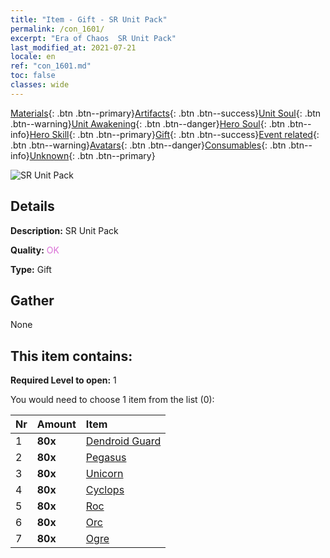 ```yaml
---
title: "Item - Gift - SR Unit Pack"
permalink: /con_1601/
excerpt: "Era of Chaos  SR Unit Pack"
last_modified_at: 2021-07-21
locale: en
ref: "con_1601.md"
toc: false
classes: wide
---
```

 [Materials](/Items/){: .btn .btn--primary}[Artifacts](/Items/Artifacts/){: .btn .btn--success}[Unit Soul](/Items/UnitSoul/){: .btn .btn--warning}[Unit Awakening](/Items/UnitAwakening/){: .btn .btn--danger}[Hero Soul](/Items/HeroSoul/){: .btn .btn--info}[Hero Skill](/Items/HeroSkill/){: .btn .btn--primary}[Gift](/Items/Gift/){: .btn .btn--success}[Event related](/Items/Events/){: .btn .btn--warning}[Avatars](/Items/Avatars/){: .btn .btn--danger}[Consumables](/Items/Consumables/){: .btn .btn--info}[Unknown](/Items/Unknown/){: .btn .btn--primary}

 ![SR Unit Pack](/images/t/i_907167.png)

## Details
 **Description:** SR Unit Pack

 **Quality:** <span style="color: #DA70D6">OK</span>

 **Type:** Gift

## Gather

  None

## This item contains:

 **Required Level to open:** 1

 You would need to choose 1 item from the list (0):

  | Nr | Amount |     Item    |
  |:---|:-------|:------------|
  | 1 |  **80x** | [Dendroid Guard](/Items/unt_203/) |  | 
  | 2 |  **80x** | [Pegasus](/Items/unt_202/) |  | 
  | 3 |  **80x** | [Unicorn](/Items/unt_204/) |  | 
  | 4 |  **80x** | [Cyclops](/Items/unt_222/) |  | 
  | 5 |  **80x** | [Roc](/Items/unt_221/) |  | 
  | 6 |  **80x** | [Orc](/Items/unt_219/) |  | 
  | 7 |  **80x** | [Ogre](/Items/unt_220/) |  | 

